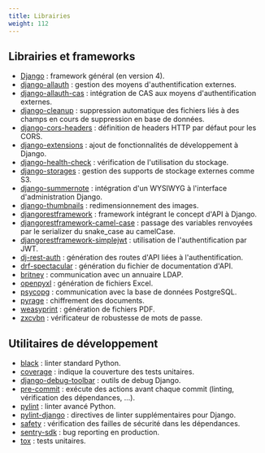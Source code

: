 ```yaml
---
title: Librairies
weight: 112
---
```


## Librairies et frameworks

- [Django](https://pypi.org/project/Django/) : framework général (en version 4).
- [django-allauth](https://pypi.org/project/django-allauth/) : gestion des moyens d'authentification externes.
- [django-allauth-cas](https://pypi.org/project/django-allauth-cas/) : intégration de CAS aux moyens d'authentification externes.
- [django-cleanup](https://pypi.org/project/django-cleanup/) : suppression automatique des fichiers liés à des champs en cours de suppression en base de données.
- [django-cors-headers](https://pypi.org/project/django-cors-headers/) : définition de headers HTTP par défaut pour les CORS.
- [django-extensions](https://pypi.org/project/django-extensions/) : ajout de fonctionnalités de développement à Django.
- [django-health-check](https://pypi.org/project/django-health-check/) : vérification de l'utilisation du stockage.
- [django-storages](https://pypi.org/project/django-storages/) : gestion des supports de stockage externes comme S3.
- [django-summernote](https://pypi.org/project/django-summernote/) : intégration d'un WYSIWYG à l'interface d'administration Django.
- [django-thumbnails](https://pypi.org/project/django-thumbnails/) : redimensionnement des images.
- [djangorestframework](https://pypi.org/project/djangorestframework/) : framework intégrant le concept d'API à Django.
- [djangorestframework-camel-case](https://pypi.org/project/djangorestframework-camel-case/) : passage des variables renvoyées par le serializer du snake_case au camelCase.
- [djangorestframework-simplejwt](https://pypi.org/project/djangorestframework-simplejwt/) : utilisation de l'authentification par JWT.
- [dj-rest-auth](https://pypi.org/project/dj-rest-auth/) : génération des routes d'API liées à l'authentification.
- [drf-spectacular](https://pypi.org/project/drf-spectacular/) : génération du fichier de documentation d'API.
- [britney](https://pypi.org/project/britney/) : communication avec un annuaire LDAP.
- [openpyxl](https://pypi.org/project/openpyxl/) : génération de fichiers Excel.
- [psycopg](https://pypi.org/project/psycopg/) : communication avec la base de données PostgreSQL.
- [pyrage](https://pypi.org/project/pyrage/) : chiffrement des documents.
- [weasyprint](https://pypi.org/project/weasyprint/) : génération de fichiers PDF.
- [zxcvbn](https://pypi.org/project/zxcvbn/) : vérificateur de robustesse de mots de passe.

## Utilitaires de développement

- [black](https://pypi.org/project/black/) : linter standard Python.
- [coverage](https://pypi.org/project/coverage/) : indique la couverture des tests unitaires.
- [django-debug-toolbar](https://pypi.org/project/django-debug-toolbar/) : outils de debug Django.
- [pre-commit](https://pypi.org/project/pre-commit/) : exécute des actions avant chaque commit (linting, vérification des dépendances, ...).
- [pylint](https://pypi.org/project/pylint/) : linter avancé Python.
- [pylint-django](https://pypi.org/project/pylint-django/) : directives de linter supplémentaires pour Django.
- [safety](https://pypi.org/project/safety/) : vérification des failles de sécurité dans les dépendances.
- [sentry-sdk](https://pypi.org/project/sentry-sdk/) : bug reporting en production.
- [tox](https://pypi.org/project/tox/) : tests unitaires.
